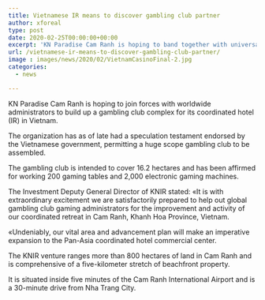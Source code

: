 ```yaml
---
title: Vietnamese IR means to discover gambling club partner
author: xforeal 
type: post
date: 2020-02-25T00:00:00+00:00
excerpt: 'KN Paradise Cam Ranh is hoping to band together with universal administrators to build up a gambling club complex for its coordinated hotel (IR) in Vietnam '
url: /vietnamese-ir-means-to-discover-gambling-club-partner/
image : images/news/2020/02/VietnamCasinoFinal-2.jpg
categories:
  - news

---
```

<span style="font-weight: 400;">KN Paradise Cam Ranh is hoping to join forces with worldwide administrators to build up a gambling club complex for its coordinated hotel (IR) in Vietnam. </span>

<span style="font-weight: 400;">The organization has as of late had a speculation testament endorsed by the Vietnamese government, permitting a huge scope gambling club to be assembled. </span>

<span style="font-weight: 400;">The gambling club is intended to cover 16.2 hectares and has been affirmed for working 200 gaming tables and 2,000 electronic gaming machines. </span>

<span style="font-weight: 400;">The Investment Deputy General Director of KNIR stated: &#171;It is with extraordinary excitement we are satisfactorily prepared to help out global gambling club gaming administrators for the improvement and activity of our coordinated retreat in Cam Ranh, Khanh Hoa Province, Vietnam. </span>

<span style="font-weight: 400;">&#171;Undeniably, our vital area and advancement plan will make an imperative expansion to the Pan-Asia coordinated hotel commercial center. </span>

<span style="font-weight: 400;">The KNIR venture ranges more than 800 hectares of land in Cam Ranh and is comprehensive of a five-kilometer stretch of beachfront property. </span>

<span style="font-weight: 400;">It is situated inside five minutes of the Cam Ranh International Airport and is a 30-minute drive from Nha Trang City. </span>